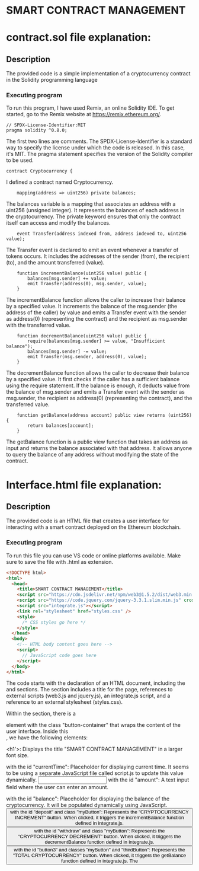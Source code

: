 # SMART CONTRACT MANAGEMENT

# contract.sol file explanation:

## Description

The provided code is a simple implementation of a cryptocurrency contract in the Solidity programming language

### Executing program

To run this program, I have used Remix, an online Solidity IDE. To get started, go to the Remix website at https://remix.ethereum.org/.

```solidity
// SPDX-License-Identifier:MIT
pragma solidity ^0.8.0;
```
The first two lines are comments. The SPDX-License-Identifier is a standard way to specify the license under which the code is released. In this case, it's MIT. The pragma statement specifies the version of the Solidity compiler to be used.

```solidity
contract Cryptocurrency {
```
I defined a contract named Cryptocurrency.

```solidity
    mapping(address => uint256) private balances;
```
The balances variable is a mapping that associates an address with a uint256 (unsigned integer). It represents the balances of each address in the cryptocurrency. The private keyword ensures that only the contract itself can access and modify the balances.

```solidity
    event Transfer(address indexed from, address indexed to, uint256 value);
```
The Transfer event is declared to emit an event whenever a transfer of tokens occurs. It includes the addresses of the sender (from), the recipient (to), and the amount transferred (value).

```solidity
    function incrementBalance(uint256 value) public {
        balances[msg.sender] += value;
        emit Transfer(address(0), msg.sender, value);
    }
```
The incrementBalance function allows the caller to increase their balance by a specified value. It increments the balance of the msg.sender (the address of the caller) by value and emits a Transfer event with the sender as address(0) (representing the contract) and the recipient as msg.sender with the transferred value.

```solidity
    function decrementBalance(uint256 value) public {
        require(balances[msg.sender] >= value, "Insufficient balance");
        balances[msg.sender] -= value;
        emit Transfer(msg.sender, address(0), value);
    }
```
The decrementBalance function allows the caller to decrease their balance by a specified value. It first checks if the caller has a sufficient balance using the require statement. If the balance is enough, it deducts value from the balance of msg.sender and emits a Transfer event with the sender as msg.sender, the recipient as address(0) (representing the contract), and the transferred value.

```solidity
    function getBalance(address account) public view returns (uint256) {
        return balances[account];
    }
```
The getBalance function is a public view function that takes an address as input and returns the balance associated with that address. It allows anyone to query the balance of any address without modifying the state of the contract.



# Interface.html file explanation:

## Description

The provided code is an HTML file that creates a user interface for interacting with a smart contract deployed on the Ethereum blockchain. 

### Executing program

To run this file you can use VS code or online platforms available. Make sure to save the file with .html as extension.

```html
<!DOCTYPE html>
<html>
  <head>
    <title>SMART CONTRACT MANAGEMENT</title>
    <script src="https://cdn.jsdelivr.net/npm/web3@1.5.2/dist/web3.min.js"></script>
    <script src="https://code.jquery.com/jquery-3.3.1.slim.min.js" crossorigin="anonymous"></script>
    <script src="integrate.js"></script> 
    <link rel="stylesheet" href="styles.css" />
    <style>
      /* CSS styles go here */
    </style>
  </head>
  <body>
    <!-- HTML body content goes here -->
    <script>
      // JavaScript code goes here
    </script>
  </body>
</html>
````
The code starts with the declaration of an HTML document, including the <head> and <body> sections. The <head> section includes a title for the page, references to external scripts (web3.js and jquery.js), an integrate.js script, and a reference to an external stylesheet (styles.css).

Within the <body> section, there is a <div> element with the class "button-container" that wraps the content of the user interface. Inside this <div>, we have the following elements:

<h1'>: Displays the title "SMART CONTRACT MANAGEMENT" in a larger font size.
<p> with the id "currentTime": Placeholder for displaying current time. It seems to be using a separate JavaScript file called script.js to update this value dynamically.
<input> with the id "amount": A text input field where the user can enter an amount.
<p> with the id "balance": Placeholder for displaying the balance of the cryptocurrency. It will be populated dynamically using JavaScript.
<button> with the id "deposit" and class "myButton": Represents the "CRYPTOCURRENCY INCREMENT" button. When clicked, it triggers the incrementBalance function defined in integrate.js.
<button> with the id "withdraw" and class "myButton": Represents the "CRYPTOCURRENCY DECREMENT" button. When clicked, it triggers the decrementBalance function defined in integrate.js.
<button> with the id "button3" and classes "myButton" and "thirdButton": Represents the "TOTAL CRYPTOCURRENCY" button. When clicked, it triggers the getBalance function defined in integrate.js.
The <script> tag at the end of the code includes JavaScript code that interacts with the smart contract and handles user interactions. It uses the Web3 library (web3.js) to communicate with the Ethereum blockchain.
```
The JavaScript code sets up the connection to the Ethereum network using web3.eth.Contract, specifying the contract's ABI (Application Binary Interface) and address. It retrieves the current balance using getBalance() and updates the #balance element with the received value.

## Authors

Tarushi Sandeep Gupta 
[tarushigupta03@gmail.com]

## License

This project is licensed under the MIT License - see the LICENSE.md file for details.
